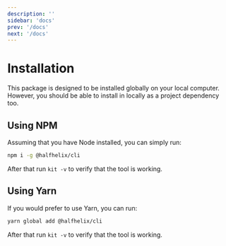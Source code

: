 ```yaml
---
description: ''
sidebar: 'docs'
prev: '/docs'
next: '/docs'
---
```


# Installation

This package is designed to be installed globally on your local computer. However, you should be able to install in locally as a project dependency too.

## Using NPM

Assuming that you have Node installed, you can simply run:

```bash
npm i -g @halfhelix/cli
```

After that run `kit -v` to verify that the tool is working.

## Using Yarn

If you would prefer to use Yarn, you can run:

```bash
yarn global add @halfhelix/cli
```

After that run `kit -v` to verify that the tool is working.
